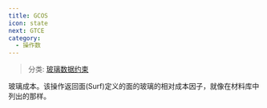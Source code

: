 ```yaml
---
title: GCOS
icon: state
next: GTCE
category:
  - 操作数
---
```


> 分类: [玻璃数据约束](/hb/operands/130/872/  "Zemax 操作数 玻璃数据约束")

玻璃成本。该操作返回面(Surf)定义的面的玻璃的相对成本因子，就像在材料库中列出的那样。